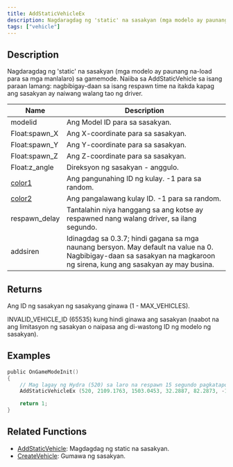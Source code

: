 ```yaml
---
title: AddStaticVehicleEx
description: Nagdaragdag ng 'static' na sasakyan (mga modelo ay paunang na-load para sa mga manlalaro) sa gamemode.
tags: ["vehicle"]
---
```


## Description

Nagdaragdag ng 'static' na sasakyan (mga modelo ay paunang na-load para sa mga manlalaro) sa gamemode. Naiiba sa AddStaticVehicle sa isang paraan lamang: nagbibigay-daan sa isang respawn time na itakda kapag ang sasakyan ay naiwang walang tao ng driver.

| Name                                     | Description                            |
| ---------------------------------------- | -------------------------------------- |
| modelid                                  | Ang Model ID para sa sasakyan.         |
| Float:spawn_X                            | Ang X-coordinate para sa sasakyan.     |
| Float:spawn_Y                            | Ang Y-coordinate para sa sasakyan.     |
| Float:spawn_Z                            | Ang Z-coordinate para sa sasakyan.     |
| Float:z_angle                            | Direksyon ng sasakyan - anggulo.       |
| [color1](../resources/vehiclecolorid) | Ang pangunahing ID ng kulay. -1 para sa random. |
| [color2](../resources/vehiclecolorid) | Ang pangalawang kulay ID. -1 para sa random. |
| respawn_delay                            | Tantalahin niya hanggang sa ang kotse ay respawned nang walang driver, sa ilang segundo. |
| addsiren                                 | Idinagdag sa 0.3.7; hindi gagana sa mga naunang bersyon. May default na value na 0. Nagbibigay-daan sa sasakyan na magkaroon ng sirena, kung ang sasakyan ay may busina. |

## Returns

Ang ID ng sasakyan ng sasakyang ginawa (1 - MAX_VEHICLES).

INVALID_VEHICLE_ID (65535) kung hindi ginawa ang sasakyan (naabot na ang limitasyon ng sasakyan o naipasa ang di-wastong ID ng modelo ng sasakyan).

## Examples

```c
public OnGameModeInit()
{
    // Mag lagay ng Hydra (520) sa laro na respawn 15 segundo pagkatapos maiwan
    AddStaticVehicleEx (520, 2109.1763, 1503.0453, 32.2887, 82.2873, -1, -1, 15);

    return 1;
}
```

## Related Functions

- [AddStaticVehicle](AddStaticVehicle): Magdagdag ng static na sasakyan.
- [CreateVehicle](CreateVehicle): Gumawa ng sasakyan.